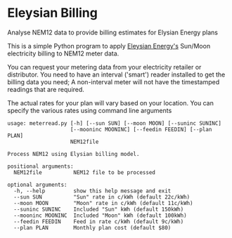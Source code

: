 # Eleysian Billing
Analyse NEM12 data to provide billing estimates for Elysian Energy plans

This is a simple Python program to apply [Eleysian Energy's](https://eleysianenergy.com.au) Sun/Moon electricity billing to NEM12 meter data.  

You can request your metering data from your electricity retailer or distributor.  You need to have an interval ('smart') reader installed to get the billing data you need;  A non-interval meter will not have the timestamped readings that are required.

The actual rates for your plan will vary based on your location.  You can specify the various rates using command line arguments

```
usage: meterread.py [-h] [--sun SUN] [--moon MOON] [--suninc SUNINC]
                    [--mooninc MOONINC] [--feedin FEEDIN] [--plan PLAN]
                    NEM12file

Process NEM12 using Elysian billing model.

positional arguments:
  NEM12file          NEM12 file to be processed

optional arguments:
  -h, --help         show this help message and exit
  --sun SUN          "Sun" rate in c/kWh (default 22c/kWh)
  --moon MOON        "Moon" rate in c/kWh (default 11c/kWh)
  --suninc SUNINC    Included "Sun" kWh (default 150kWh)
  --mooninc MOONINC  Included "Moon" kWh (default 100kWh)
  --feedin FEEDIN    Feed in rate c/kWh (default 9c/kWh)
  --plan PLAN        Monthly plan cost (default $80)
  ```
